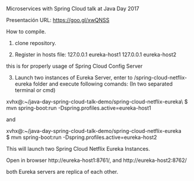 Microservices with Spring Cloud talk at Java Day 2017

Presentación URL:
https://goo.gl/xwQNSS

How to compile.

1. clone repository.

2. Register in hosts file:
127.0.0.1 eureka-host1
127.0.0.1 eureka-host2

this is for properly usage of Spring Cloud Config Server

3. Launch two instances of Eureka Server, enter to /spring-cloud-netflix-eureka folder and execute following comands:
(In two separated terminal or cmd)

xvhx@:~/java-day-spring-cloud-talk-demo/spring-cloud-netflix-eureka\ 
$ mvn spring-boot:run -Dspring.profiles.active=eureka-host1

and

xvhx@:~/java-day-spring-cloud-talk-demo/spring-cloud-netflix-eureka\
$ mvn spring-boot:run -Dspring.profiles.active=eureka-host2

This will launch two Spring Cloud Netflix Eureka Instances.

Open in browser http://eureka-host1:8761/, and http://eureka-host2:8762/

both Eureka servers are replica of each other.




